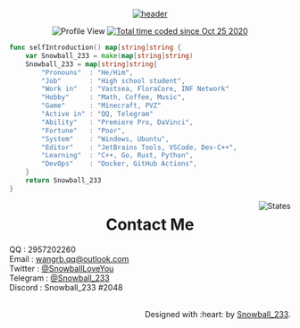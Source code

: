 <!--suppress ALL -->
<div align='center'>

[![header]][home]

  <p align="center">
      <img alt="Profile View" src="https://komarev.com/ghpvc/?username=SnowballXueQiu&style=flat-square"/>
      <a href="https://wakatime.com/@ea22cbac-f1f5-4e51-a8ba-aa812b46f257">
          <img alt="Total time coded since Oct 25 2020" src="https://wakatime.com/badge/user/ea22cbac-f1f5-4e51-a8ba-aa812b46f257.svg?style=flat-square"/>
      </a>
  </p>

</div>

```go
func selfIntroduction() map[string]string {
	var Snowball_233 = make(map[string]string)
	Snowball_233 = map[string]string{
		"Pronouns"  : "He/Him",
		"Job"       : "High school student",
		"Work in"   : "Vastsea, FloraCore, INF Network"
		"Hobby"     : "Math, Coffee, Music",
		"Game"      : "Minecraft, PVZ"
		"Active in" : "QQ, Telegram"
		"Ability"   : "Premiere Pro, DaVinci",
		"Fortune"   : "Poor",
		"System"    : "Windows, Ubuntu",
		"Editor"    : "JetBrains Tools, VSCode, Dev-C++",
		"Learning"  : "C++, Go, Rust, Python",
		"DevOps"    : "Docker, GitHub Actions",
	}
	return Snowball_233
}
```

<p align="center">
    <a>
        <img alt="States" src="https://github-readme-stats.vercel.app/api?username=SnowballXueQiu&theme=dark&count_private=true" align="right" style="vertical-align: middle;">
        <a>
            <h1 align="center">Contact Me</h1>
            <div align="left">
                <span>QQ : 2957202260</span> <br />
                <span>Email : </span> <a href="mailto:wangrb.qq@outlook.com">wangrb.qq@outlook.com</a> <br />
                <span>Twitter : </span> <a href="https://twitter.com/SnowballLoveYou">@SnowballLoveYou</a> <br />
                <span>Telegram : </span> <a href="https://t.me/Snowball_233">@Snowball_233</a> <br />
                <span>Discord : Snowball_233 #2048</span> 
            </div>
        </a>
    </a>
    <br />
</p>

<div align="right">
    Designed with :heart: by <a href="https://github.com/SnowballXueQiu" target="_blank">Snowball_233</a>.
</div>

[home]: https://github.com/SnowballXueQiu
[header]: https://capsule-render.vercel.app/api?type=Waving&color=timeGradient&height=200&animation=fadeIn&section=header&text=Snowball_233&fontSize=50
